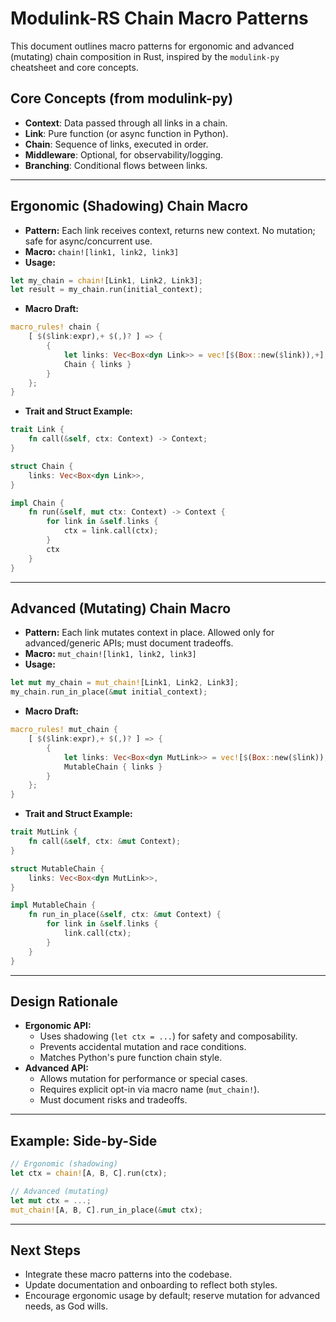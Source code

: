 # Modulink-RS Chain Macro Patterns

This document outlines macro patterns for ergonomic and advanced (mutating) chain composition in Rust, inspired by the `modulink-py` cheatsheet and core concepts.

## Core Concepts (from modulink-py)
- **Context**: Data passed through all links in a chain.
- **Link**: Pure function (or async function in Python).
- **Chain**: Sequence of links, executed in order.
- **Middleware**: Optional, for observability/logging.
- **Branching**: Conditional flows between links.

---

## Ergonomic (Shadowing) Chain Macro

- **Pattern:** Each link receives context, returns new context. No mutation; safe for async/concurrent use.
- **Macro:** `chain![link1, link2, link3]`
- **Usage:**

```rust
let my_chain = chain![Link1, Link2, Link3];
let result = my_chain.run(initial_context);
```

- **Macro Draft:**
```rust
macro_rules! chain {
    [ $($link:expr),+ $(,)? ] => {
        {
            let links: Vec<Box<dyn Link>> = vec![$(Box::new($link)),+];
            Chain { links }
        }
    };
}
```

- **Trait and Struct Example:**
```rust
trait Link {
    fn call(&self, ctx: Context) -> Context;
}

struct Chain {
    links: Vec<Box<dyn Link>>,
}

impl Chain {
    fn run(&self, mut ctx: Context) -> Context {
        for link in &self.links {
            ctx = link.call(ctx);
        }
        ctx
    }
}
```

---

## Advanced (Mutating) Chain Macro

- **Pattern:** Each link mutates context in place. Allowed only for advanced/generic APIs; must document tradeoffs.
- **Macro:** `mut_chain![link1, link2, link3]`
- **Usage:**

```rust
let mut my_chain = mut_chain![Link1, Link2, Link3];
my_chain.run_in_place(&mut initial_context);
```

- **Macro Draft:**
```rust
macro_rules! mut_chain {
    [ $($link:expr),+ $(,)? ] => {
        {
            let links: Vec<Box<dyn MutLink>> = vec![$(Box::new($link)),+];
            MutableChain { links }
        }
    };
}
```

- **Trait and Struct Example:**
```rust
trait MutLink {
    fn call(&self, ctx: &mut Context);
}

struct MutableChain {
    links: Vec<Box<dyn MutLink>>,
}

impl MutableChain {
    fn run_in_place(&self, ctx: &mut Context) {
        for link in &self.links {
            link.call(ctx);
        }
    }
}
```

---

## Design Rationale
- **Ergonomic API:**
    - Uses shadowing (`let ctx = ...`) for safety and composability.
    - Prevents accidental mutation and race conditions.
    - Matches Python's pure function chain style.
- **Advanced API:**
    - Allows mutation for performance or special cases.
    - Requires explicit opt-in via macro name (`mut_chain!`).
    - Must document risks and tradeoffs.

---

## Example: Side-by-Side

```rust
// Ergonomic (shadowing)
let ctx = chain![A, B, C].run(ctx);

// Advanced (mutating)
let mut ctx = ...;
mut_chain![A, B, C].run_in_place(&mut ctx);
```

---

## Next Steps
- Integrate these macro patterns into the codebase.
- Update documentation and onboarding to reflect both styles.
- Encourage ergonomic usage by default; reserve mutation for advanced needs, as God wills.
